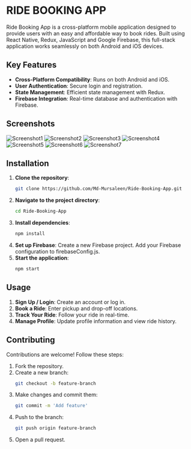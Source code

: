 # RIDE BOOKING APP

Ride Booking App is a cross-platform mobile application designed to provide users with an easy and affordable way to book rides. Built using React Native, Redux, JavaScript and Google Firebase, this full-stack application works seamlessly on both Android and iOS devices.

## Key Features

- **Cross-Platform Compatibility**: Runs on both Android and iOS.
- **User Authentication**: Secure login and registration.
- **State Management**: Efficient state management with Redux.
- **Firebase Integration**: Real-time database and authentication with Firebase.

## Screenshots

![Screenshot1](assets/screenshot1.jpeg)
![Screenshot2](assets/screenshot2.jpeg)
![Screenshot3](assets/screenshot3.jpeg)
![Screenshot4](assets/screenshot4.jpeg)
![Screenshot5](assets/screenshot5.jpeg)
![Screenshot6](assets/screenshot6.jpeg)
![Screenshot7](assets/screenshot7.jpeg)

## Installation

1. **Clone the repository**:
   ```bash
   git clone https://github.com/Md-Mursaleen/Ride-Booking-App.git
2. **Navigate to the project directory**:
   ```bash
   cd Ride-Booking-App
3. **Install dependencies**:
   ```bash
   npm install
4. **Set up Firebase**:
   Create a new Firebase project.
   Add your Firebase configuration to firebaseConfig.js.
5. **Start the application**:
   ```bash
   npm start

## Usage

1. **Sign Up / Login**: Create an account or log in.
2. **Book a Ride**: Enter pickup and drop-off locations.
3. **Track Your Ride**: Follow your ride in real-time.
4. **Manage Profile**: Update profile information and view ride history.

## Contributing

Contributions are welcome! Follow these steps:

1. Fork the repository.
2. Create a new branch:
   ```bash
   git checkout -b feature-branch
3. Make changes and commit them:
   ```bash
   git commit -m 'Add feature'
4. Push to the branch:
   ```bash
   git push origin feature-branch
5. Open a pull request.   
